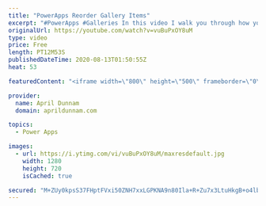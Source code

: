 ```yaml
---
title: "PowerApps Reorder Gallery Items"
excerpt: "#PowerApps #Galleries In this video I walk you through how you can create an inline reordering mechanism for a Power Apps gallery.  I'll show how to dynamically reorder gallery items with up and down arrows to move them around.    You'll learn: ✅  How to add items to a collection ✅  How to delete items"
originalUrl: https://youtube.com/watch?v=vuBuPxOY8uM
type: video
price: Free
length: PT12M53S
publishedDateTime: 2020-08-13T01:50:55Z
heat: 53

featuredContent: "<iframe width=\"800\" height=\"500\" frameborder=\"0\" src=\"https://www.youtube.com/embed/vuBuPxOY8uM\" allow=\"accelerometer; autoplay; encrypted-media; gyroscope; picture-in-picture\" allowfullscreen></iframe>"

provider:
  name: April Dunnam
  domain: aprildunnam.com

topics:
  - Power Apps

images:
  - url: https://i.ytimg.com/vi/vuBuPxOY8uM/maxresdefault.jpg
    width: 1280
    height: 720
    isCached: true

secured: "M+ZUy0kpsS37FHptFVxi50ZNH7xxLGPKNA9n80Ila+R+Zu7x3LtuHkgB+o4lbRNS4fZnBbLUNXW3jf7YZiI//zmTSdb2agGixlgr99njQlCVXlR/4JSxXBxqD36ssvUBqTDvHjsOQ5kxXWEyTOzG4QKqJAVKoKe2E6E4gwMpF0VO6RV9yqGMfxANHBxcD1fgzfeBI+lbpz3fNP4on9k8DQH9txv8Xp8Yt9Rt6YpJFDXVGySdvciCHfqvyyqJy/Au8S/+BfesuGgrv/dRokszbZhNtLQYkAkrlsCVUAt8CbTMOSfbn/wLKFjwr1fqeL40F+cHBgl5n/Xxaker099u+jGTEAEOhwUZB7CCphZ9Hc+DsUsir4m9dAtlzlGM3zcOuKADaQBYH3PNBtdtHxZYHQ==;GH35yc/gfZd6hjFqCNgajA=="
---
```


